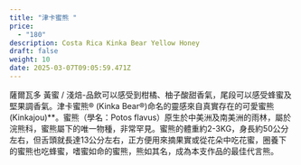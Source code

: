 ```yaml
---
title: "津卡蜜熊 "
price:
  - "180"
description: Costa Rica Kinka Bear Yellow Honey
draft: false
weight: 10
date: 2025-03-07T09:05:59.471Z
---
```

薩爾瓦多 黃蜜 / 淺焙-品飲可以感受到柑橘、柚子酸甜香氣，尾段可以感受蜂蜜及堅果調香氣。津卡蜜熊® (Kinka Bear®)命名的靈感來自真實存在的可愛蜜熊(Kinkajou)**。蜜熊（學名：Potos flavus）原生於中美洲及南美洲的雨林，屬於浣熊科，蜜熊屬下的唯一物種，非常罕見。蜜熊的體重約2-3KG，身長約50公分左右，但舌頭就長達13公分左右，正方便用來摘果實或從花朵中吃花蜜，圈養下的蜜熊也吃蜂蜜，嗜蜜如命的蜜熊，熊如其名，成為本支作品的最佳代言熊。